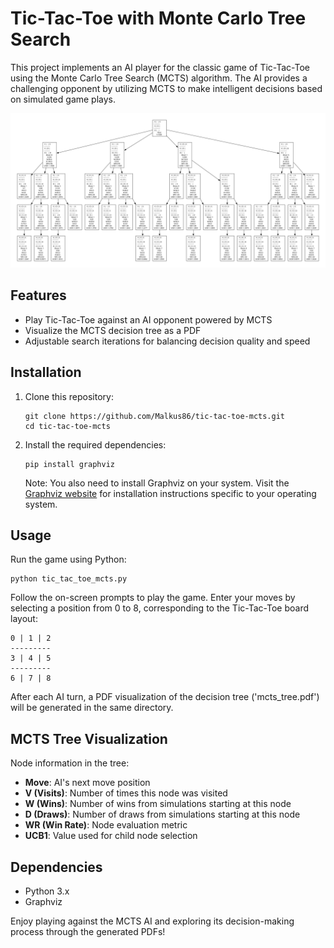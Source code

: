 # Tic-Tac-Toe with Monte Carlo Tree Search

This project implements an AI player for the classic game of Tic-Tac-Toe using the Monte Carlo Tree Search (MCTS) algorithm. The AI provides a challenging opponent by utilizing MCTS to make intelligent decisions based on simulated game plays.

![](./mcts_tree.svg)

## Features

- Play Tic-Tac-Toe against an AI opponent powered by MCTS
- Visualize the MCTS decision tree as a PDF
- Adjustable search iterations for balancing decision quality and speed

## Installation

1. Clone this repository:
   ```
   git clone https://github.com/Malkus86/tic-tac-toe-mcts.git
   cd tic-tac-toe-mcts
   ```

2. Install the required dependencies:
   ```
   pip install graphviz
   ```

   Note: You also need to install Graphviz on your system. Visit the [Graphviz website](https://graphviz.org/download/) for installation instructions specific to your operating system.

## Usage

Run the game using Python:

```
python tic_tac_toe_mcts.py
```

Follow the on-screen prompts to play the game. Enter your moves by selecting a position from 0 to 8, corresponding to the Tic-Tac-Toe board layout:

```
0 | 1 | 2
---------
3 | 4 | 5
---------
6 | 7 | 8
```

After each AI turn, a PDF visualization of the decision tree ('mcts_tree.pdf') will be generated in the same directory.

## MCTS Tree Visualization

Node information in the tree:
- **Move**: AI's next move position
- **V (Visits)**: Number of times this node was visited
- **W (Wins)**: Number of wins from simulations starting at this node
- **D (Draws)**: Number of draws from simulations starting at this node
- **WR (Win Rate)**: Node evaluation metric
- **UCB1**: Value used for child node selection

## Dependencies

- Python 3.x
- Graphviz

Enjoy playing against the MCTS AI and exploring its decision-making process through the generated PDFs!